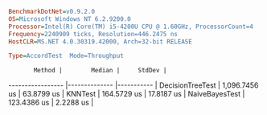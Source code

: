 ```ini
BenchmarkDotNet=v0.9.2.0
OS=Microsoft Windows NT 6.2.9200.0
Processor=Intel(R) Core(TM) i5-4200U CPU @ 1.60GHz, ProcessorCount=4
Frequency=2240909 ticks, Resolution=446.2475 ns
HostCLR=MS.NET 4.0.30319.42000, Arch=32-bit RELEASE

Type=AccordTest  Mode=Throughput  

```
           Method |        Median |     StdDev |
----------------- |-------------- |----------- |
 DecisionTreeTest | 1,096.7456 us | 63.8799 us |
          KNNTest |   164.5729 us | 17.8187 us |
   NaiveBayesTest |   123.4386 us |  2.2288 us |
